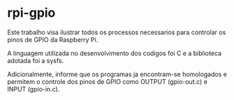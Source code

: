 # rpi-gpio

Este trabalho visa ilustrar todos os processos necessarios para controlar os pinos de GPIO da Raspberry Pi. 

A linguagem utilizada no desenvolvimento dos codigos foi C e a biblioteca adotada foi a sysfs.

Adicionalmente, informe que os programas ja encontram-se homologados e permitem o controle dos pinos de GPIO como OUTPUT (gpio-out.c) e INPUT (gpio-in.c). 

